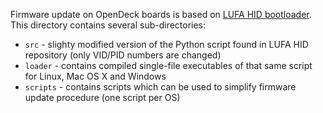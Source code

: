 Firmware update on OpenDeck boards is based on [LUFA HID bootloader](https://github.com/abcminiuser/lufa/tree/master/Bootloaders/HID). This directory contains several sub-directories:

* `src` - slighty modified version of the Python script found in LUFA HID repository (only VID/PID numbers are changed)
* `loader` - contains compiled single-file executables of that same script for Linux, Mac OS X and Windows
* `scripts` - contains scripts which can be used to simplify firmware update procedure (one script per OS)